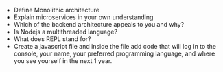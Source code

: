 * Define Monolithic architecture
* Explain microservices in your own understanding
* Which of the backend architecture appeals to you and why?
* Is Nodejs a multithreaded language?
* What does REPL stand for?
* Create a javascript file and inside the file add code that will log in to the console, your name, your preferred programming language, and where you see yourself in the next 1 year.
